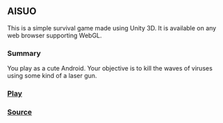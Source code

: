 ## AISUO

This is a simple survival game made using Unity 3D. It is available on any web browser supporting WebGL.

### Summary

You play as a cute Android. Your objective is to kill the waves of viruses using some kind of a laser gun.

### [Play](https://fsinan.github.io/AISUOGame/)
### [Source](https://github.com/fsinan/AISUO)
